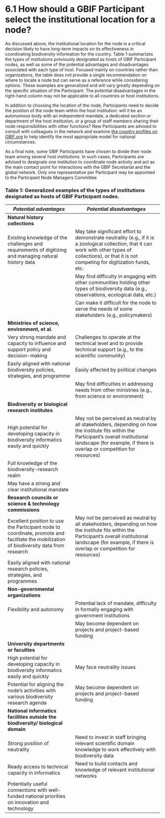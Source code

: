 # 6.1 How should a GBIF Participant select the institutional location for a node?

As discussed above, the institutional location for the node is a critical decision likely to have long-term impacts on its effectiveness in coordinating biodiversity information for the country. Table 1 summarizes the types of institutions previously designated as hosts of GBIF Participant nodes, as well as some of the potential advantages and disadvantages associated with each type of host. Focused mainly on countries rather than organizations, the table does not provide a single recommendation on where to locate a node but can serve as a reference while considering options. These examples are generalized and will vary greatly depending on the specific situation of the Participant. The potential disadvantages in the right-hand column may not be applicable to all countries or host institutions. 

In addition to choosing the location of the node, Participants need to decide the position of the node team within the host institution: will it be an autonomous body with an independent mandate, a dedicated section or department of the host institution, or a group of staff members sharing their node responsibilities with other functions? New Participants are advised to consult with colleagues in the network and examine [the country profiles on GBIF.org](https://www.gbif.org/the-gbif-network) to help identify the most appropriate model for national circumstances. 

As a final note, some GBIF Participants have chosen to divide their node team among several host institutions. In such cases, Participants are advised to designate one institution to coordinate node activity and act as the main contact point for interactions with the GBIF Secretariat and the global network. Only one representative per Participant may be appointed to the Participant Node Managers Committee

### Table 1: Generalized examples of the types of institutions designated as hosts of GBIF Participant nodes. 

| *Potential advantages* | *Potential disadvantages* |
|--- |--- |
| **Natural history collections** | |
| Existing knowledge of the challenges and requirements of digitizing and managing natural history data | May take significant effort to demonstrate neutrality (e.g., if it is a zoological collection, that it can work with other types of collections), or that it is not competing for digitization funds, etc. |
| | May find difficulty in engaging with other communities holding other types of biodiversity data (e.g., observations, ecological data, etc.) |
| | Can make it difficult for the node to serve the needs of some stakeholders (e.g., policymakers) |
|**Ministries of science, environment, et al.** | |
|Very strong mandate and capacity to influence and support policy and decision-making | Challenges to operate at the technical level and to provide technical support (e.g., to the scientific community) |
|  Easily aligned with national biodiversity policies, strategies, and programme | Easily affected by political changes |
| | May find difficulties in addressing needs from other ministries (e.g., from science or environment) |
| **Biodiversity or biological research institutes** | |
| High potential for developing capacity in biodiversity informatics easily and quickly | May not be perceived as neutral by all stakeholders, depending on how the institute fits within the Participant’s overall institutional landscape (for example, if there is overlap or competition for resources) | 
| Full knowledge of the biodiversity-research realm | |
| May have a strong and clear institutional mandate | |
| **Research councils or science & technology commissions** | |
|Excellent position to use the Participant node to coordinate, promote and facilitate the mobilization of biodiversity data from research | May not be perceived as neutral by all stakeholders, depending on how the institute fits within the Participant’s overall institutional landscape (for example, if there is overlap or competition for resources) |
| Easily aligned with national research policies, strategies, and programmes | |
| **Non-governmental organizations** | |
| Flexibility and autonomy | Potential lack of mandate, difficulty in formally engaging with government institutions |
| | May become dependent on projects and project-based funding |
| **University departments or faculties** | |
| High potential for developing capacity in biodiversity informatics easily and quickly | May face neutrality issues|
| Potential for aligning the node’s activities with various biodiversity research agenda | May become dependent on projects and project-based funding |
| **National informatics facilities outside the biodiversity/ biological domain** | |
| Strong position of neutrality | Need to invest in staff bringing relevant scientific domain knowledge to work effectively with biodiversity data |
| Ready access to technical capacity in informatics | Need to build contacts and knowledge of relevant institutional networks |
| Potentially useful connections with well-funded national priorities on innovation and technology | | 
